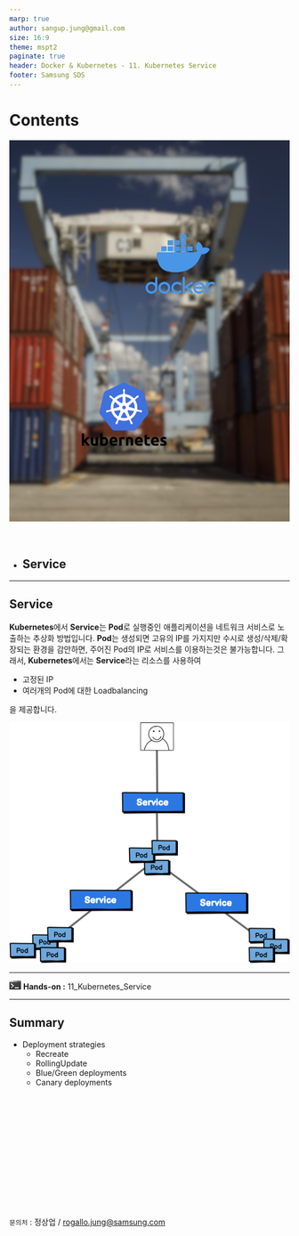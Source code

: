 ```yaml
---
marp: true
author: sangup.jung@gmail.com
size: 16:9
theme: mspt2
paginate: true
header: Docker & Kubernetes - 11. Kubernetes Service
footer: Samsung SDS
---
```


# Contents

![bg left:40%](img/docker_k8s.png)

<br>

- **Service**
  - 

---

## Service

**Kubernetes**에서 **Service**는 **Pod**로 실행중인 애플리케이션을 네트워크 서비스로 노출하는 추상화 방법입니다.
**Pod**는 생성되면 고유의 IP를 가지지만 수시로 생성/삭제/확장되는 환경을 감안하면, 주어진 Pod의 IP로 서비스를 이용하는것은 불가능합니다.
그래서, **Kubernetes**에서는 **Service**라는 리소스를 사용하여
- 고정된 IP
- 여러개의 Pod에 대한 Loadbalancing

을 제공합니다.

![h:300](img/k8s_service1.png) 

---



![](./img/handson.png) **Hands-on :** 11_Kubernetes_Service

---

## Summary

- Deployment strategies
  - Recreate
  - RollingUpdate
  - Blue/Green deployments
  - Canary deployments

<br><br><br><br><br><br><br><br><br><br><br><br>

`문의처` : 정상업 / rogallo.jung@samsung.com